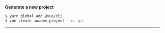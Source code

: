 **Generate a new project**

```bash
$ yarn global add @vue/cli
$ vue create awsome_project --no-git
```

---
